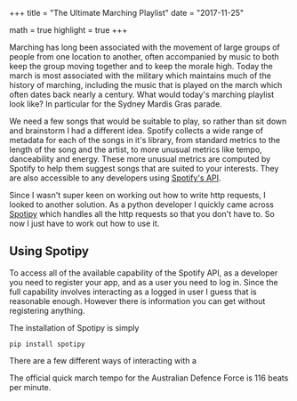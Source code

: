 +++
title = "The Ultimate Marching Playlist"
date = "2017-11-25"

math = true
highlight = true
+++

Marching has long been associated with the movement of
large groups of people from one location to another,
often accompanied by music to both
keep the group moving together and to keep the morale high.
Today the march is most associated with the military
which maintains much of the history of marching,
including the music that is played on the march
which often dates back nearly a century.
What would today's marching playlist look like?
In particular for the Sydney Mardis Gras parade.


We need a few songs that would be suitable to play,
so rather than sit down and brainstorm
I had a different idea.
Spotify collects a wide range of metadata
for each of the songs in it's library,
from standard metrics to the length of the song and the artist,
to more unusual metrics like tempo, danceability and energy.
These more unusual metrics are computed by Spotify to
help them suggest songs that are suited to your interests.
They are also accessible to any developers using [Spotify's API][spotify_api].

Since I wasn't super keen on working out how to write http requests,
I looked to another solution.
As a python developer I quickly came across [Spotipy][spotipy_docs]
which handles all the http requests so that you don't have to.
So now I just have to work out how to use it.

Using Spotipy
-------------

To access all of the available capability of the Spotify API,
as a developer you need to register your app,
and as a user you need to log in.
Since the full capability involves interacting as a logged in user
I guess that is reasonable enough.
However there is information you can get without registering anything.

The installation of Spotipy is simply

    pip install spotipy



There are a few different ways of interacting with a



The official quick march tempo for the Australian Defence Force
is 116 beats per minute.

[spotify_api]: https://developer.spotify.com/web-api/user-guide/
[spotipy_docs]: https://spotipy.readthedocs.io/en/latest/
